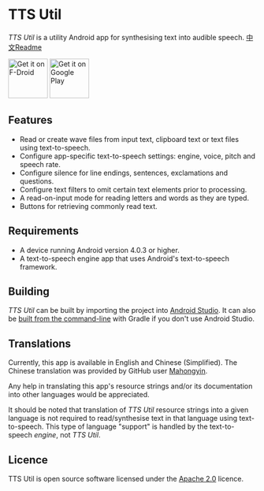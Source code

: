 TTS Util
========

*TTS Util* is a utility Android app for synthesising text into audible speech.
[中文Readme](README_CN.md)

[<img src="https://fdroid.gitlab.io/artwork/badge/get-it-on.png"
     alt="Get it on F-Droid"
     height="80">](https://f-droid.org/packages/com.danefinlay.ttsutil/)
[<img src="https://play.google.com/intl/en_us/badges/images/generic/en-play-badge.png"
     alt="Get it on Google Play"
     height="80">](https://play.google.com/store/apps/details?id=com.danefinlay.ttsutil)

Features
--------

- Read or create wave files from input text, clipboard text or text files using text-to-speech.
- Configure app-specific text-to-speech settings: engine, voice, pitch and speech rate.
- Configure silence for line endings, sentences, exclamations and questions.
- Configure text filters to omit certain text elements prior to processing.
- A read-on-input mode for reading letters and words as they are typed.
- Buttons for retrieving commonly read text.

Requirements
------------
- A device running Android version 4.0.3 or higher.
- A text-to-speech engine app that uses Android's text-to-speech framework.

Building
--------

*TTS Util* can be built by importing the project into [Android Studio](https://developer.android.com/studio). It can also be [built from the command-line](https://developer.android.com/studio/build/building-cmdline.html) with Gradle if you don't use Android Studio.

Translations
------------

Currently, this app is available in English and Chinese (Simplified).  The Chinese translation was provided by GitHub user [Mahongyin](https://github.com/1976222027).

Any help in translating this app's resource strings and/or its documentation into other languages would be appreciated.

It should be noted that translation of *TTS Util* resource strings into a given language is not required to read/synthesise text in that language using text-to-speech.  This type of language "support" is handled by the text-to-speech *engine*, not *TTS Util*.

Licence
-------

TTS Util is open source software licensed under the [Apache 2.0](https://www.apache.org/licenses/LICENSE-2.0.html) licence.
